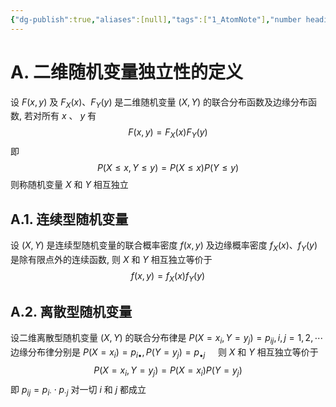 ```yaml
---
{"dg-publish":true,"aliases":[null],"tags":["1_AtomNote"],"number headings":"auto, first-level 1, max 6, A.1.","Created-Date":"2023-10-29 10:37:23","Modified-Date":"2024-04-18 11:53:26","permalink":"/A01_Lessons/Aa04_概率论与数理统计/二维随机变量的独立性/","dgPassFrontmatter":true}
---
```





# A. 二维随机变量独立性的定义

设 $F(x, y)$ 及 $F_X(x) 、 F_Y(y)$ 是二维随机变量 $(X, Y)$ 的联合分布函数及边缘分布函数, 若对所有 $x$ 、 $y$ 有 $$F(x, y)=F_X(x) F_Y(y)$$
即 $$P(X \leq x, Y \leq y)=P(X \leq x) P(Y \leq y)$$ 
则称随机变量 $X$ 和 $Y$ 相互独立



## A.1. 连续型随机变量


设 $(X, Y)$ 是连续型随机变量的联合概率密度 $f(x, y)$ 及边缘概率密度 $f_X(x) 、 f_Y(y)$ 是除有限点外的连续函数, 则 $X$ 和 $Y$ 相互独立等价于 $$f(x, y)=f_X(x) f_Y(y)$$




## A.2. 离散型随机变量

设二维离散型随机变量 $(X, Y)$ 的联合分布律是 $P\left(X=x_i, Y=y_j\right)=p_{i j}, i, j=1,2, \cdots$ 边缘分布律分别是 $P\left(X=x_i\right)=p_{i \bullet}, P\left(Y=y_j\right)=p_{\bullet j} \quad$ 则 $X$ 和 $Y$ 相互独立等价于 $$P\left(X=x_i, Y=y_j\right)=P\left(X=x_i\right) P\left(Y=y_j\right)$$ 即 $p_{i j}=p_{i \cdot} \cdot p_{\cdot j}$ 对一切 $i$ 和 $j$ 都成立



